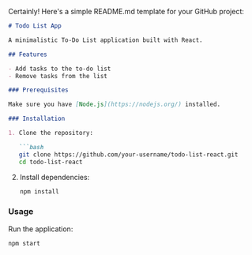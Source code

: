 Certainly! Here's a simple README.md template for your GitHub project:

```markdown
# Todo List App

A minimalistic To-Do List application built with React.

## Features

- Add tasks to the to-do list
- Remove tasks from the list

### Prerequisites

Make sure you have [Node.js](https://nodejs.org/) installed.

### Installation

1. Clone the repository:

   ```bash
   git clone https://github.com/your-username/todo-list-react.git
   cd todo-list-react
   ```

2. Install dependencies:

   ```bash
   npm install
   ```

### Usage

Run the application:

   ```bash
   npm start
   ```
